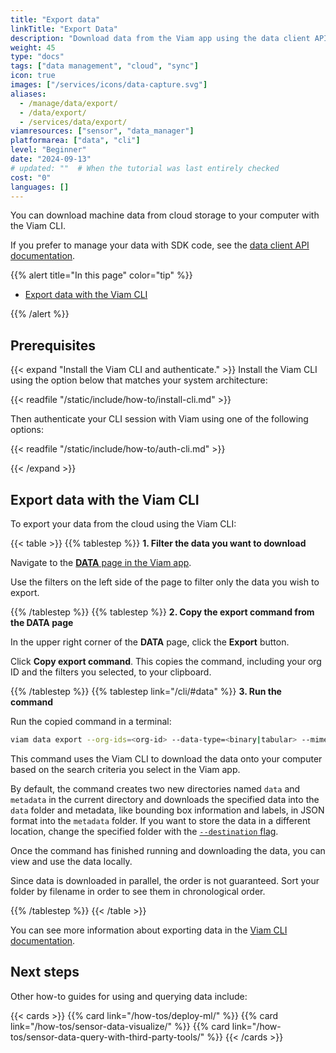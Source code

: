 ```yaml
---
title: "Export data"
linkTitle: "Export Data"
description: "Download data from the Viam app using the data client API or the Viam CLI."
weight: 45
type: "docs"
tags: ["data management", "cloud", "sync"]
icon: true
images: ["/services/icons/data-capture.svg"]
aliases:
  - /manage/data/export/
  - /data/export/
  - /services/data/export/
viamresources: ["sensor", "data_manager"]
platformarea: ["data", "cli"]
level: "Beginner"
date: "2024-09-13"
# updated: ""  # When the tutorial was last entirely checked
cost: "0"
languages: []
---
```


You can download machine data from cloud storage to your computer with the Viam CLI.

If you prefer to manage your data with SDK code, see the [data client API documentation](/appendix/apis/data-client/).

{{% alert title="In this page" color="tip" %}}

- [Export data with the Viam CLI](#export-data-with-the-viam-cli)

{{% /alert %}}

## Prerequisites

{{< expand "Install the Viam CLI and authenticate." >}}
Install the Viam CLI using the option below that matches your system architecture:

{{< readfile "/static/include/how-to/install-cli.md" >}}

Then authenticate your CLI session with Viam using one of the following options:

{{< readfile "/static/include/how-to/auth-cli.md" >}}

{{< /expand >}}

## Export data with the Viam CLI

To export your data from the cloud using the Viam CLI:

{{< table >}}
{{% tablestep %}}
**1. Filter the data you want to download**

Navigate to the [**DATA** page in the Viam app](https://app.viam.com/data/view).

Use the filters on the left side of the page to filter only the data you wish to export.

{{% /tablestep %}}
{{% tablestep %}}
**2. Copy the export command from the DATA page**

In the upper right corner of the **DATA** page, click the **Export** button.

Click **Copy export command**.
This copies the command, including your org ID and the filters you selected, to your clipboard.

{{% /tablestep %}}
{{% tablestep link="/cli/#data" %}}
**3. Run the command**

Run the copied command in a terminal:

```sh {class="command-line" data-prompt="$"}
viam data export --org-ids=<org-id> --data-type=<binary|tabular> --mime-types=<mime types> --destination=.
```

This command uses the Viam CLI to download the data onto your computer based on the search criteria you select in the Viam app.

By default, the command creates two new directories named `data` and `metadata` in the current directory and downloads the specified data into the `data` folder and metadata, like bounding box information and labels, in JSON format into the `metadata` folder.
If you want to store the data in a different location, change the specified folder with the [`--destination` flag](/cli/#named-arguments).

Once the command has finished running and downloading the data, you can view and use the data locally.

Since data is downloaded in parallel, the order is not guaranteed.
Sort your folder by filename in order to see them in chronological order.

{{% /tablestep %}}
{{< /table >}}<br>

You can see more information about exporting data in the [Viam CLI documentation](/cli/#data).

## Next steps

Other how-to guides for using and querying data include:

{{< cards >}}
{{% card link="/how-tos/deploy-ml/" %}}
{{% card link="/how-tos/sensor-data-visualize/" %}}
{{% card link="/how-tos/sensor-data-query-with-third-party-tools/" %}}
{{< /cards >}}
